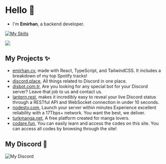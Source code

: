 
# Hello 👋 
- I'm **Emirhan**, a backend developer.

[![My Skills](https://skillicons.dev/icons?theme=dark&i=js,ts,py,html,css,go,rust,vscode,tailwind,github,nextjs,react,mongodb,nodejs,bun)](https://skillicons.dev)

<img src="https://komarev.com/ghpvc/?username=xrenata&color=15171a">
  
## My Projects ✨

- [emirhan.cv](https://emirhan.cv), made with React, TypeScript, and TailwindCSS. It includes a breakdown of my top Spotify tracks!
- [discord.place](https://discord.place), All things related to Discord in one place.
- [disbot.com.tr](https://disbot.com.tr), Are you looking for any special bot for your Discord server? Leave that job to us and contact us.
- [lantern.rest](https://lantern.rest), makes it incredibly easy to reveal your live Discord status through a RESTful API and WebSocket connection in under 10 seconds.
- [nodesty.com](https://nodesty.com), Launch your server within minutes Experience excellent reliability with a 17Tbps+ network. You want the best, we deliver.
- [turkmanga.net](https://turkmanga.net), A free platform created for manga lovers.
- [codare.fun](https://codare.fun), You can easily learn and access the codes on this site. You can access all codes by browsing through the site!
## My Discord 🎄
![My Discord](https://lantern.rest/api/v1/users/937316083533230110?svg=1&theme=dark&borderRadius=2)
